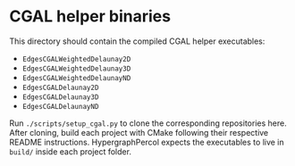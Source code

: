 # CGAL helper binaries

This directory should contain the compiled CGAL helper executables:

- `EdgesCGALWeightedDelaunay2D`
- `EdgesCGALWeightedDelaunay3D`
- `EdgesCGALWeightedDelaunayND`
- `EdgesCGALDelaunay2D`
- `EdgesCGALDelaunay3D`
- `EdgesCGALDelaunayND`

Run `./scripts/setup_cgal.py` to clone the corresponding repositories here. After cloning, build each project with CMake following their respective README instructions. HypergraphPercol expects the executables to live in `build/` inside each project folder.
